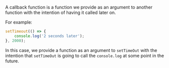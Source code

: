 
A callback function is a function we provide as an argument to another function with the intention of having it called later on.

For example:
```js
setTimeout(() => {
	console.log('2 seconds later');
}, 2000);
```

In this case, we provide a function as an argument to `setTimeOut` with the intention that `setTimeOut` is going to call the `console.log` at some point in the future.